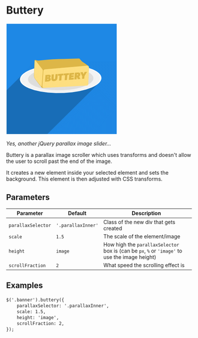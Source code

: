 # Buttery

<img src="assets/buttery.png" alt="buttery">

_Yes, another jQuery parallax image slider..._

Buttery is a parallax image scroller which uses transforms and doesn't allow the user to scroll past the end of the image.

It creates a new element inside your selected element and sets the background. This element is then adjusted with CSS transforms.

## Parameters

| Parameter | Default | Description |
|---|---|---|
| `parallaxSelector` | `'.parallaxInner'` | Class of the new div that gets created |
| `scale` | `1.5` | The scale of the element/image |
| `height` | `image` | How high the `parallaxSelector` box is (can be `px`, `%` or `'image'` to use the image height) |
| `scrollFraction` | `2` | What speed the scrolling effect is |

## Examples

```
$('.banner').buttery({
	parallaxSelector: '.parallaxInner',
	scale: 1.5,
	height: 'image',
	scrollFraction: 2,
});
```

